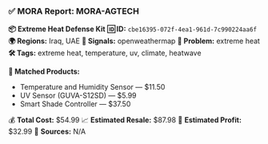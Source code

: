 ### ✅ MORA Report: MORA-AGTECH

**📦 Extreme Heat Defense Kit**
**🆔 ID:** `cbe16395-072f-4ea1-961d-7c990224aa6f`
**🌍 Regions:** Iraq, UAE
**📶 Signals:** openweathermap
**🌾 Problem:** extreme heat
**🛠️ Tags:** extreme heat, temperature, uv, climate, heatwave

**🧠 Matched Products:**
- Temperature and Humidity Sensor — $11.50
- UV Sensor (GUVA-S12SD) — $5.99
- Smart Shade Controller — $37.50

💰 **Total Cost:** $54.99
📈 **Estimated Resale:** $87.98
💸 **Estimated Profit:** $32.99
📰 **Sources:** N/A